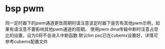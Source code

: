 # bsp pwm

同一定时器下的pwm通道更改周期时请注意该定时器下是否有其他pwm示例，如果有请注意不要影响其他pwm通道的周期。
使用pwm dma传输中断时注意占空比的设置，设为0将不会进入中断函数
默认tim psc已在cubemx设置好，详情可参考cubemx配置文件
